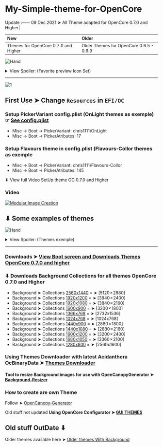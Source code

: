# My-Simple-theme-for-OpenCore 

Update
:----
09 Dec 2021 ➤ All Theme adapted for OpenCore 0.7.0 and Higher|

New|Older
:----|:----
Themes for OpenCore 0.7.0 and Higher|Older Themes for OpenCore 0.6.5 - 0.6.9

![Hand](https://user-images.githubusercontent.com/6248794/202870988-fcd5748d-d919-4195-92ee-92af5941e970.png)
<details> <summary> View Spoiler: (Favorite preview Icon Set)  </summary>

- View Flavours-Frame Themes Icons ➤ [Flavours-Frame Themes Icons](https://github.com/chris1111/My-Simple-OC-Themes/tree/master/SSD_Icons/Flavours-Frame)

<img width="850" alt="1" src="https://user-images.githubusercontent.com/6248794/202872010-ba0a4f58-79be-41bd-ba09-e0c7702d81e7.png">

- View Flavours Themes Disk Icons ➤ [Flavours Themes Disk Icons](https://github.com/chris1111/My-Simple-OC-Themes/tree/master/SSD_Icons/Flavours-DiskIcons)

<img width="850" alt="1" src="https://user-images.githubusercontent.com/6248794/188605230-fd0970ed-8eae-4184-80ea-793d5e2659a6.png">

- View Flavours-Blue Themes Icons ➤ [Flavours-Blue Themes Icons](https://github.com/chris1111/My-Simple-OC-Themes/tree/master/SSD_Icons/Flavours-Blue)

<img width="850" alt="1" src="https://user-images.githubusercontent.com/6248794/202328462-01bad411-ad80-426f-a0ee-68e95a5f2e32.png">

- View Flavours-Design Themes Icons ➤ [Flavours-Design Themes Icons](https://github.com/chris1111/My-Simple-OC-Themes/tree/master/SSD_Icons/Flavours-Design)

<img width="850" alt="1" src="https://user-images.githubusercontent.com/6248794/201501798-b424aade-b4b6-4ddb-835f-95d066efd42a.png">

- View Flavours-MacSystem Themes Icons ➤ [Flavours-MacSystem Themes Icons](https://github.com/chris1111/My-Simple-OC-Themes/tree/master/SSD_Icons/Flavours-MacSystem)

<img width="850" alt="1" src="https://user-images.githubusercontent.com/6248794/201402928-4c0c2d57-6ab8-455b-946e-7c96c7775ab5.png">

- View Flavours-Border Themes Icons ➤ [Flavours-Border Themes Icons](https://github.com/chris1111/My-Simple-OC-Themes/tree/master/SSD_Icons/Flavours-Border)

<img width="850" alt="1" src="https://user-images.githubusercontent.com/6248794/200116776-11853a5c-0f5e-49b3-b6e1-43a29daaa484.png">

- View Flavours-Mac Themes Icons ➤ [Flavours-Mac Themes Icons](https://github.com/chris1111/My-Simple-OC-Themes/tree/master/SSD_Icons/Flavours-Mac)

<img width="850" alt="1" src="https://user-images.githubusercontent.com/6248794/197365831-e554655c-aef0-4dbf-b432-577283b790e4.png">

- View Flavours-Icons Themes ➤ [Flavours-Icon Themes](https://github.com/chris1111/My-Simple-OC-Themes/tree/master/SSD_Icons/Flavours-Icons)

<img width="850" alt="1" src="https://user-images.githubusercontent.com/6248794/193275514-dfff1a80-758a-4351-abdf-9caa181a24c1.png">

- View Flavours-Metallic theme Icons ➤ [Flavours-Metallic Themes Icons](https://github.com/chris1111/My-Simple-OC-Themes/tree/master/SSD_Icons/Flavours-Metallic-Icons)

<img width="850" alt="1" src="https://user-images.githubusercontent.com/6248794/189622763-d621267e-3e2e-4935-b69d-ea591fdb2871.png">

- View Flavours-Dark theme Icons ➤ [Flavours-Dark Themes Icons](https://github.com/chris1111/My-Simple-OC-Themes/tree/master/SSD_Icons/Flavours-Dark)

<img width="850" alt="1" src="https://user-images.githubusercontent.com/6248794/194782493-06e2c67e-7272-4d9c-8375-c8b988a6bbb0.png">


</details>
  
</p>

------------------------------------------------------------------------------

<img width="850" alt="1" src="https://user-images.githubusercontent.com/6248794/160475409-d061266f-c27a-42b3-89ed-036bb19757d8.gif">


## First Use ➤  Change `Resources` in `EFI/OC`


### Setup PickerVariant config.plist (OnLight themes as exemple)  ☞ [See config.plist](https://user-images.githubusercontent.com/6248794/118682984-f5ce0e00-b7ce-11eb-8e3c-52055b213607.png) 

- Misc -> Boot -> PickerVariant: chris1111\OnLight
- Misc -> Boot -> PickerAtributes: 17


### Setup Flavours theme in config.plist (Flavours-Collor themes as exemple

- Misc -> Boot -> PickerVariant: chris1111\Flavours-Collor
- Misc -> Boot -> PickerAtributes: 145


⬇︎ View full Video SetUp theme OC 0.7.0 and Higher

### Video

[![Modular Image Creation](https://user-images.githubusercontent.com/6248794/185791797-577c1804-cbdb-4c9e-a6f7-fab3b8da6355.png)](https://youtu.be/Vro0z_DCaRk)

## ⬇︎ Some examples of themes

![Hand](https://user-images.githubusercontent.com/6248794/202870988-fcd5748d-d919-4195-92ee-92af5941e970.png)
<details> <summary> View Spoiler: (Themes exemple)  </summary>

- Flavours-Frame
 <img width="850" alt="1" src="https://github.com/chris1111/My-Simple-OC-Themes/blob/master/View%20Boot%200.7/Flavours-Frame.png">

- Flavours-Blue
 <img width="850" alt="1" src="https://github.com/chris1111/My-Simple-OC-Themes/blob/master/View%20Boot%200.7/Flavours-Blue.png">

- Flavours-Design
 <img width="850" alt="1" src="https://github.com/chris1111/My-Simple-OC-Themes/blob/master/View%20Boot%200.7/Flavours-Design.png">

 - Flavours-MacSystem
 <img width="850" alt="1" src="https://github.com/chris1111/My-Simple-OC-Themes/blob/master/View%20Boot%200.7/Flavours-MacSystem.png">

 - Flavours-Border
 <img width="850" alt="1" src="https://github.com/chris1111/My-Simple-OC-Themes/blob/master/View%20Boot%200.7/Flavours-Border.png">

 - Flavours-AppleCity
 <img width="850" alt="1" src="https://github.com/chris1111/My-Simple-OC-Themes/blob/master/View%20Boot%200.7/Flavours-AppleCity.png">
 
 - Flavours-Mac
 <img width="850" alt="1" src="https://github.com/chris1111/My-Simple-OC-Themes/blob/master/View%20Boot%200.7/Flavours-Mac.png">

 - Flavours-CollorFull
 <img width="850" alt="1" src="https://github.com/chris1111/My-Simple-OC-Themes/blob/master/View%20Boot%200.7/Flavours-CollorFull.png">

 - Flavours-Dark
 <img width="850" alt="1" src="https://github.com/chris1111/My-Simple-OC-Themes/blob/master/View%20Boot%200.7/Flavours-Dark.png">

 - Flavours-Icons
 <img width="850" alt="1" src="https://github.com/chris1111/My-Simple-OC-Themes/blob/master/View%20Boot%200.7/Flavours-Icons.png">
 
  - Flavours-System
 <img width="850" alt="1" src="https://github.com/chris1111/My-Simple-OC-Themes/blob/master/View%20Boot%200.7/Flavours-System.png">

  - Flavours-Metallic
 <img width="850" alt="1" src="https://github.com/chris1111/My-Simple-OC-Themes/blob/master/View%20Boot%200.7/Flavours-Metallic.png">

  - Flavours-Metal-Design
 <img width="850" alt="1" src="https://github.com/chris1111/My-Simple-OC-Themes/blob/master/View%20Boot%200.7/Flavours-Metal-Design.png">
 
  - Flavours-Spot-Light-Ventura
 <img width="850" alt="1" src="https://github.com/chris1111/My-Simple-OC-Themes/blob/master/View%20Boot%200.7/Flavours-Spot-Light-Ventura.png">
 
  - Splendid-Mountain
 <img width="850" alt="1" src="https://github.com/chris1111/My-Simple-OC-Themes/blob/master/View%20Boot%200.7/Splendid-Mountain.png">
 
  - Flavours-macOS13
 <img width="850" alt="1" src="https://github.com/chris1111/My-Simple-OC-Themes/blob/master/View%20Boot%200.7/Flavours-macOS13.png">
 
  - Flavours-AppleVentura
 <img width="850" alt="1" src="https://github.com/chris1111/My-Simple-OC-Themes/blob/master/View%20Boot%200.7/Flavours-AppleVentura.png">
 
 - Flavours-AppleMonterey
 <img width="850" alt="1" src="https://github.com/chris1111/My-Simple-OC-Themes/blob/master/View%20Boot%200.7/Flavours-AppleMonterey.png">
 
  - Flavours-AppleDisk
 <img width="850" alt="1" src="https://github.com/chris1111/My-Simple-OC-Themes/blob/master/View%20Boot%200.7/Flavours-AppleDisk.png">
 
 - Flavours-Beauty
 <img width="850" alt="1" src="https://github.com/chris1111/My-Simple-OC-Themes/blob/master/View%20Background/Flavours-Beauty.png">
 
 - Flavours-Energy
<img width="850" alt="1" src="https://github.com/chris1111/My-Simple-OC-Themes/blob/master/View%20Background/Flavours-Energy.png">
 
 - Flavours-macIOS
<img width="850" alt="1" src="https://user-images.githubusercontent.com/6248794/153307145-4e64dc83-2675-48dd-9bf5-a1728996584e.png">
 
- Flavours-X
<img width="850" alt="1" src="https://github.com/chris1111/My-Simple-OC-Themes/raw/master/View%20Boot%200.7/Flavours-X.png">
  
- MinimalmacOS12
<img width="850" alt="1" src="https://raw.githubusercontent.com/chris1111/My-Simple-OC-Themes/master/View%20Boot%200.7/MinimalmacOS12.png">
  
- Flavours-Box
<img width="850" alt="1" src="https://raw.githubusercontent.com/chris1111/My-Simple-OC-Themes/master/View%20Boot%200.7/Flavours-Box.png">

- Flavours-Cyborg
<img width="850" alt="1" src="https://raw.githubusercontent.com/chris1111/My-Simple-OC-Themes/master/View%20Boot%200.7/Flavours-Cyborg.png">

- MinimalMac
<img width="850" alt="1" src="https://raw.githubusercontent.com/chris1111/My-Simple-OC-Themes/master/View%20Boot%200.7/MinimalMac.png">

- FlatMonterey
<img width="850" alt="1" src="https://raw.githubusercontent.com/chris1111/My-Simple-OC-Themes/master/View%20Boot%200.7/FlatMonterey.png">

- MacDrive
<img width="850" alt="1" src="https://raw.githubusercontent.com/chris1111/My-Simple-OC-Themes/master/View%20Boot%200.7/MacDrive.png">

- Flavours-Tech
<img width="850" alt="1" src="https://github.com/chris1111/My-Simple-OC-Themes/raw/master/View%20Boot%200.7/Flavours-Tech.png">

- Flavours-Badge
<img width="850" alt="1" src="https://github.com/chris1111/My-Simple-OC-Themes/raw/master/View%20Boot%200.7/Flavours-Badge.png">

- Flavours-X
<img width="850" alt="1" src="https://github.com/chris1111/My-Simple-OC-Themes/raw/master/View%20Boot%200.7/Flavours-X.png">

- Flash
<img width="850" alt="1" src="https://github.com/chris1111/My-Simple-OC-Themes/raw/master/View%20Boot%200.7/Flash.png">

- Flavours-Metal
<img width="850" alt="1" src="https://github.com/chris1111/My-Simple-OC-Themes/raw/master/View%20Boot%200.7/Flavours-Metal.png">

- Flavours-Collor
<img width="850" alt="1" src="https://github.com/chris1111/My-Simple-OC-Themes/raw/master/View%20Boot%200.7/Flavours-Collor.png">

- Flavours-SSD
<img width="850" alt="1" src="https://github.com/chris1111/My-Simple-OC-Themes/raw/master/View%20Boot%200.7/Flavours-SSD.png">

- Flavours-B
<img width="850" alt="1" src="https://github.com/chris1111/My-Simple-OC-Themes/raw/master/View%20Boot%200.7/Flavours-B.png">

- Flavours-Classy
<img width="850" alt="1" src="https://raw.githubusercontent.com/chris1111/My-Simple-OC-Themes/master/View%20Boot%200.7/Flavours-Classy.png">

- Flavours
<img width="850" alt="1" src="https://github.com/chris1111/My-Simple-OC-Themes/raw/master/View%20Boot%200.7/Flavours.png">

- Looker
<img width="850" alt="1" src="https://github.com/chris1111/My-Simple-OC-Themes/raw/master/View%20Boot%200.7/Looker.png">

- Fashion
<img width="850" alt="1" src="https://github.com/chris1111/My-Simple-OC-Themes/raw/master/View%20Boot%200.7/Fashion.png">

- FlatRiver
<img width="850" alt="1" src="https://github.com/chris1111/My-Simple-OC-Themes/raw/master/View%20Boot%200.7/FlatRiver.png">

- Simple
<img width="850" alt="1" src="https://github.com/chris1111/My-Simple-OC-Themes/raw/master/View%20Boot%200.7/Simple.png">

- CoolBoot
<img width="850" alt="1" src="https://github.com/chris1111/My-Simple-OC-Themes/raw/master/View%20Boot%200.7/CoolBoot.png">

- BlueBots
<img width="850" alt="1" src="https://github.com/chris1111/My-Simple-OC-Themes/raw/master/View%20Boot%200.7/BlueBots.png">

- Block3D
<img width="850" alt="1" src="https://github.com/chris1111/My-Simple-OC-Themes/raw/master/View%20Boot%200.7/Block3D.png">

- NatureBlue
<img width="850" alt="1" src="https://github.com/chris1111/My-Simple-OC-Themes/raw/master/View%20Boot%200.7/NatureBlue.png">

- Landscape
<img width="850" alt="1" src="https://github.com/chris1111/My-Simple-OC-Themes/raw/master/View%20Boot%200.7/Landscape.png">

- BellaColore
<img width="850" alt="1" src="https://github.com/chris1111/My-Simple-OC-Themes/raw/master/View%20Boot%200.7/BellaColore.png">

- BlueSky
<img width="850" alt="1" src="https://github.com/chris1111/My-Simple-OC-Themes/raw/master/View%20Boot%200.7/BlueSky.png">

- Design
<img width="850" alt="1" src="https://github.com/chris1111/My-Simple-OC-Themes/raw/master/View%20Boot%200.7/Design.png">

- Enjoyable
<img width="850" alt="1" src="https://github.com/chris1111/My-Simple-OC-Themes/raw/master/View%20Boot%200.7/Enjoyable.png">

- MyCity
<img width="850" alt="1" src="https://github.com/chris1111/My-Simple-OC-Themes/raw/master/View%20Boot%200.7/MyCity.png">

- Natural
<img width="850" alt="1" src="https://github.com/chris1111/My-Simple-OC-Themes/raw/master/View%20Boot%200.7/Natural.png">

- OldWay
<img width="850" alt="1" src="https://github.com/chris1111/My-Simple-OC-Themes/raw/master/View%20Boot%200.7/OldWay.png">

- 5KMacBadge
<img width="850" alt="1" src="https://github.com/chris1111/My-Simple-OC-Themes/raw/master/View%20Boot%200.7/5KMacBadge.png">

- 5KMac
<img width="850" alt="1" src="https://github.com/chris1111/My-Simple-OC-Themes/raw/master/View%20Boot%200.7/5KMac.png">

- SSDMinimal
<img width="850" alt="1" src="https://github.com/chris1111/My-Simple-OC-Themes/raw/master/View%20Boot%200.7/SSDMinimal.png">

- Minimal
<img width="850" alt="1" src="https://github.com/chris1111/My-Simple-OC-Themes/raw/master/View%20Boot%200.7/Minimal.png">

- Tribute-2
<img width="850" alt="1" src="https://github.com/chris1111/My-Simple-OC-Themes/raw/master/View%20Boot%200.7/Tribute-2.png">

- Monterey
<img width="850" alt="1" src="https://github.com/chris1111/My-Simple-OC-Themes/raw/master/View%20Boot%200.7/Monterey.png">

- NightBlue
<img width="850" alt="1" src="https://github.com/chris1111/My-Simple-OC-Themes/raw/master/View%20Boot%200.7/NightBlue.png">

- SilentNight
<img width="850" alt="1" src="https://github.com/chris1111/My-Simple-OC-Themes/raw/master/View%20Boot%200.7/SilentNight.png">

- AloySteel
<img width="850" alt="1" src="https://github.com/chris1111/My-Simple-OC-Themes/raw/master/View%20Boot%200.7/AloySteel.png">

- Coloryst
<img width="850" alt="1" src="https://github.com/chris1111/My-Simple-OC-Themes/raw/master/View%20Boot%200.7/Coloryst.png">

- Glasses
<img width="850" alt="1" src="https://github.com/chris1111/My-Simple-OC-Themes/raw/master/View%20Boot%200.7/Glasses.png">

- MotherShip
<img width="850" alt="1" src="https://github.com/chris1111/My-Simple-OC-Themes/raw/master/View%20Boot%200.7/MotherShip.png">

- Cyborg
<img width="850" alt="1" src="https://github.com/chris1111/My-Simple-OC-Themes/raw/master/View%20Boot%200.7/Cyborg.png">

- Shelter
<img width="850" alt="1" src="https://github.com/chris1111/My-Simple-OC-Themes/raw/master/View%20Boot%200.7/Shelter1.png">

- Luminary
<img width="850" alt="1" src="https://github.com/chris1111/My-Simple-OC-Themes/raw/master/View%20Boot%200.7/Luminary.png">

- NiceBlue
<img width="850" alt="1" src="https://github.com/chris1111/My-Simple-OC-Themes/raw/master/View%20Boot%200.7/NiceBlue.png">

- BLueGreyMac
<img width="850" alt="1" src="https://github.com/chris1111/My-Simple-OC-Themes/raw/master/View%20Boot%200.7/BlueGreyMac.png">
  
- BeautySteel
<img width="850" alt="1" src="https://github.com/chris1111/My-Simple-OC-Themes/raw/master/View%20Boot%200.7/BeautySteel.png">

- Tribute
<img width="850" alt="1" src="https://github.com/chris1111/My-Simple-OC-Themes/raw/master/View%20Boot%200.7/Tribute.png">
  
- OnStage
<img width="850" alt="2" src="https://github.com/chris1111/My-Simple-OC-Themes/raw/master/View%20Boot%200.7/OnStage.png">
  
- RealSteel
<img width="850" alt="2" src="https://github.com/chris1111/My-Simple-OC-Themes/raw/master/View%20Boot%200.7/RealSteel.png">
  
- ElectricalOCPurple
<img width="850" alt="3" src="https://github.com/chris1111/My-Simple-OC-Themes/raw/master/View%20Boot%200.7/ElectricalOCPurple.png">
  
- OnLight
<img width="850" alt="4" src="https://github.com/chris1111/My-Simple-OC-Themes/raw/master/View%20Boot%200.7/OnLight.png">

- Multi
<img width="850" alt="1" src="https://github.com/chris1111/My-Simple-OC-Themes/raw/master/View%20Boot%200.7/Multi.png">
  
- MetalBlack
<img width="850" alt="5" src="https://github.com/chris1111/My-Simple-OC-Themes/raw/master/View%20Boot%200.7/MetalBlack.png">
  
- Quintessence
<img width="850" alt="5" src="https://github.com/chris1111/My-Simple-OC-Themes/raw/master/View%20Boot%200.7/Quintessence.png">
  
- BlueGrey
<img width="850" alt="5" src="https://github.com/chris1111/My-Simple-OC-Themes/raw/master/View%20Boot%200.7/BlueGrey.png">
  
- CollorBeauty
<img width="850" alt="5" src="https://github.com/chris1111/My-Simple-OC-Themes/raw/master/View%20Boot%200.7/CollorBeauty.png">
  
</details>
  
</p>

------------------------------------------------------------------------------

### Downloads ➤ [View Boot screen and Downloads Themes OpenCore 0.7.0 and higher](https://github.com/chris1111/My-Simple-OC-Themes/blob/master/Download.md )



### ⬇︎ Downloads Background Collections for all themes OpenCore 0.7.0 and Higher

- Background ➤ Collections [2560x1440](Background2560x1440/) = ➤ [5120 × 2880]
- Background ➤ Collections [1920x1200](Background1920x1200/) = ➤ [3840 × 2400]
- Background ➤ Collections [1920x1080](Background1920x1080/) = ➤ [3840 × 2160]
- Background ➤ Collections [1600x900](Background1600x900/)  = ➤ [3200 × 1800]
- Background ➤ Collections [1366x768](Background1366x768/) = ➤ [2732x1536]
- Background ➤ Collections [1024x768](Background1024x768/) = ➤ [1024x768]
- Background ➤ Collections [1440x900](Background1440x900/) = ➤ [2880 × 1800]
- Background ➤ Collections [1440x1080](Background1440x1080/) = ➤ [2880 × 2160]
- Background ➤ Collections [1600x1200](Background1600x1200/) = ➤ [3200 × 2400]
- Background ➤ Collections [1680x1050](Background1680x1050/) = ➤ [3360 × 2100]
- Background ➤ Collections [1280x800](Background1280x800/) = ➤ [2560x1600]


### Using Themes Downloader with latest Acidanthera OcBinaryData ➤ [Themes Downloader](https://github.com/chris1111/My-Simple-OC-Themes/blob/master/Themes%20Downloader.md)


#### Tool to resize Background images for use with OpenCanopyGenerator ➤ [Background-Resizer](https://github.com/chris1111/Background-Resizer)


### How to create are own Theme

Follow ➤ [OpenCanopy-Generator](https://github.com/chris1111/OpenCanopy-Generator)


Old stuff not updated **Using OpenCore Configurator ➤ [GUI THEMES](https://user-images.githubusercontent.com/6248794/121361342-33701380-c903-11eb-93a4-fbabcc860b22.png)**

## Old stuff OutDate ⬇︎

Older themes available here ➤ [Older themes With Background](https://github.com/chris1111/My-Simple-OC-Themes/tree/master/Resources-0.6.6)
